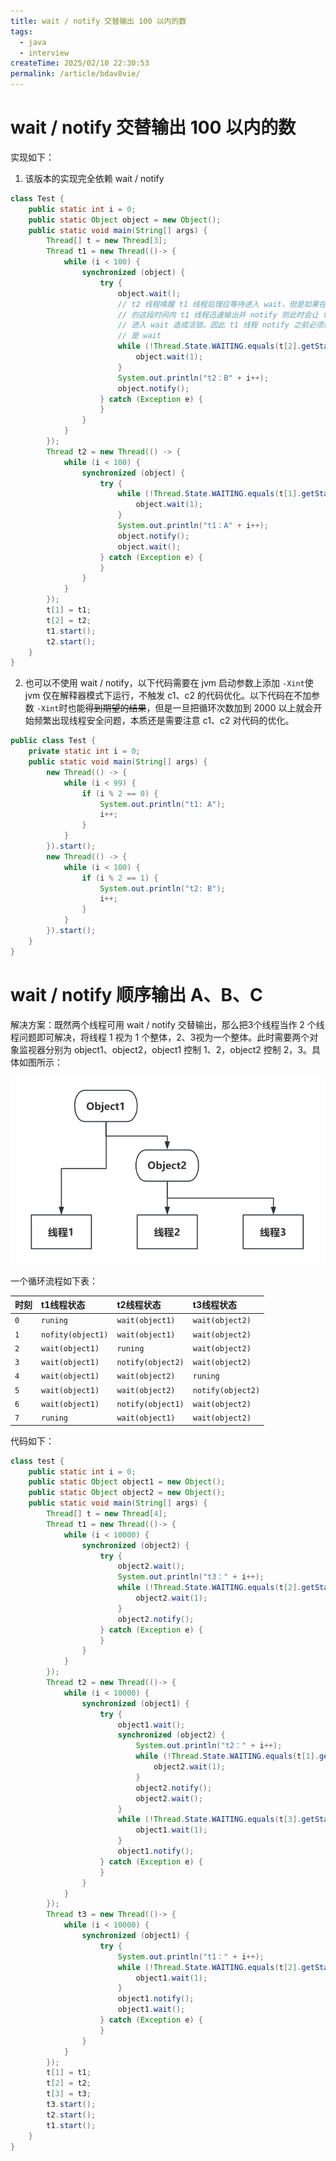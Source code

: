 ```yaml
---
title: wait / notify 交替输出 100 以内的数
tags:
  - java
  - interview
createTime: 2025/02/10 22:30:53
permalink: /article/bdav8vie/
---
```

# wait / notify 交替输出 100 以内的数
实现如下：

1. 该版本的实现完全依赖 wait / notify 

```java
class Test {
    public static int i = 0;
    public static Object object = new Object();
    public static void main(String[] args) {
        Thread[] t = new Thread[3];
        Thread t1 = new Thread(()-> {
            while (i < 100) {
                synchronized (object) {
                    try {
                        object.wait();
                        // t2 线程唤醒 t1 线程后理应等待进入 wait，但是如果在 t2 线程进入 wait
                        // 的这段时间内 t1 线程迅速输出并 notify 则此时会让 t1、t2 两个线程都
                        // 进入 wait 造成活锁。因此 t1 线程 notify 之前必须保证 t2 线程状态
                        // 是 wait
                        while (!Thread.State.WAITING.equals(t[2].getState())) {
                            object.wait(1);
                        }
                        System.out.println("t2：B" + i++);
                        object.notify();
                    } catch (Exception e) {
                    }
                }
            }
        });
        Thread t2 = new Thread(() -> {
            while (i < 100) {
                synchronized (object) {
                    try {
                        while (!Thread.State.WAITING.equals(t[1].getState())) {
                            object.wait(1);
                        }
                        System.out.println("t1：A" + i++);
                        object.notify();
                        object.wait();
                    } catch (Exception e) {
                    }
                }
            }
        });
        t[1] = t1;
        t[2] = t2;
        t1.start();	
        t2.start();
    }
}
```

2. 也可以不使用 wait / notify，以下代码需要在 jvm 启动参数上添加 `-Xint`使 jvm 仅在解释器模式下运行，不触发 c1、c2 的代码优化。以下代码在不加参数 `-Xint`时也能~~得到期望的结果~~，但是一旦把循环次数加到 2000 以上就会开始频繁出现线程安全问题，本质还是需要注意 c1、c2 对代码的优化。

```java
public class Test {
    private static int i = 0;
    public static void main(String[] args) {
        new Thread(() -> {
            while (i < 99) {
                if (i % 2 == 0) {
                    System.out.println("t1: A");
                    i++;
                }
            }
        }).start();
        new Thread(() -> {
            while (i < 100) {
                if (i % 2 == 1) {
                    System.out.println("t2: B");
                    i++;
                }
            }
        }).start();
    }
}

```

# wait / notify 顺序输出 A、B、C
解决方案：既然两个线程可用 wait / notify 交替输出，那么把3个线程当作 2 个线程问题即可解决，将线程 1 视为 1 个整体，2、3视为一个整体。此时需要两个对象监视器分别为 object1、object2，object1 控制 1、2，object2 控制 2，3。具体如图所示：



![](../images/java/wait_notify/1.png)



一个循环流程如下表：

| 时刻 | t1线程状态 | t2线程状态 | t3线程状态 |
| :--- | :--- | :--- | :--- |
| `0` | `runing` | `wait(object1)` | `wait(object2)` |
| `1` | `nofity(object1)` | `wait(object1)` | `wait(object2)` |
| `2` | `wait(object1)` | `runing` | `wait(object2)` |
| `3` | `wait(object1)` | `notify(object2)` | `wait(object2)` |
| `4` | `wait(object1)` | `wait(object2)` | `runing` |
| `5` | `wait(object1)` | `wait(object2)` | `notify(object2)` |
| `6` | `wait(object1)` | `notify(object1)` | `wait(object2)` |
| `7` | `runing` | `wait(object1)` | `wait(object2)` |




代码如下：



```java
class test {
    public static int i = 0;
    public static Object object1 = new Object();
    public static Object object2 = new Object();
    public static void main(String[] args) {
        Thread[] t = new Thread[4];
        Thread t1 = new Thread(()-> {
            while (i < 10000) {
                synchronized (object2) {
                    try {
                        object2.wait();
                        System.out.println("t3：" + i++);
                        while (!Thread.State.WAITING.equals(t[2].getState())) {
                            object2.wait(1);
                        }
                        object2.notify();
                    } catch (Exception e) {
                    }
                }
            }
        });
        Thread t2 = new Thread(()-> {
            while (i < 10000) {
                synchronized (object1) {
                    try {
                        object1.wait();
                        synchronized (object2) {
                            System.out.println("t2：" + i++);
                            while (!Thread.State.WAITING.equals(t[1].getState())) {
                                object2.wait(1);
                            }
                            object2.notify();
                            object2.wait();
                        }
                        while (!Thread.State.WAITING.equals(t[3].getState())) {
                            object1.wait(1);
                        }
                        object1.notify();
                    } catch (Exception e) {
                    }
                }
            }
        });
        Thread t3 = new Thread(()-> {
            while (i < 10000) {
                synchronized (object1) {
                    try {
                        System.out.println("t1：" + i++);
                        while (!Thread.State.WAITING.equals(t[2].getState())) {
                            object1.wait(1);
                        }
                        object1.notify();
                        object1.wait();
                    } catch (Exception e) {
                    }
                }
            }
        });
        t[1] = t1;
        t[2] = t2;
        t[3] = t3;
        t3.start();
        t2.start();
        t1.start();
    }
}
```



